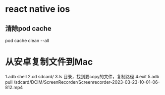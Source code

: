# react native ios
## 清除pod cache
pod cache clean --all

# 从安卓复制文件到Mac
1.adb shell 
2.cd sdcard/
3.ls 目录，找到要copy的文件，复制路径
4.exit
5.adb pull /sdcard/DCIM/ScreenRecorder/Screenrecorder-2023-03-23-10-01-06-812.mp4
